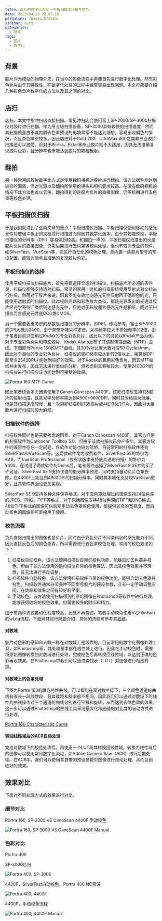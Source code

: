 ```yaml
---
title: 胶片的数字化流程——平板扫描仪扫描与校色
date: 2023-04-20 22:07:16
permalink: /pages/bfd58a/
sidebar: auto
categories:
  - 随笔
tags:
  - 胶片
  - 数字化
---
```


## 背景

胶片作为模拟的物理介质，在当今的影像流程中需要首先进行数字化处理。然而彩色负片由于其特殊性，在数字化处理的过程中经常容易出现问题。本文将简要介绍几种彩色负片数字化的方法以及其之间的对比。

## 店扫

店扫，本文中指冲扫店直接扫描。常见冲扫店会使用富士SP-2000/SP-3000扫描仪对胶片进行扫描。作为专业级扫描设备，SP-3000具有较快的扫描速度，然而其扫描质量由于其内置去色罩预设的影响常常不能达到理想，容易出现偏色的情况，而且杂色噪点较多。因此店扫对于Gold 200、UltraMax 400之类非专业胶片扫描还可以接受，但对于Portra、Ektar等专业胶片则不太适用，因其无法准确复现胶片色彩，且分辨率也未能达到胶片的颗粒极限。

## 翻拍

另一种常用的胶片数字化方式是使用数码相机对胶片进行翻拍。该方法据称能达到较好的画质，但对光源以及翻拍所使用的镜头和相机要求较高。在没有数码相机的情况下此方法也难以实施。翻拍得到的是胶片负片的直接图像，仍需后期进行去色罩等校色处理。

## 平板扫描仪扫描

于是我们就讲到了这篇文章的重点：平板扫描仪扫描。平板扫描仪使用移动的感光元件对玻璃平板上的文档进行扫描进而得到其数字化版本。由于其扫描原理，平板扫描仪的分辨率（DPI）容易做到较高。和翻拍一样的，平板扫描仪扫描出的也是胶片负片的直接图像，仍需后期进行去色罩等校色处理，但也有较为专业的软件，如SilverFast、VueScan等，能进行自动化的校色处理，且内置一些胶片型号的预设配置，能较为简单且准确的复现胶片色彩。

### 平板扫描仪的选择

使用平板扫描仪扫描底片，首先需要选择合适的扫描仪。扫描底片所必须的条件是，扫描仪能够支持透射扫描。常见的家用一体机的扫描系统使用反射式对文档进行扫描，然而对于胶片来说，因其不能有效地向感光元件反射回正确颜色的光，只能使用透射式的扫描仪。此过程的光路和彩色放大类似，都是光源发出的光透过胶片经光学系统汇聚后到达感光元件，只是对于彩放而言感光元件是相纸，而对于扫描仪而言感光元件是CCD或CMOS。

另一个需要着重考虑的参数是扫描仪的分辨率，即DPI。作为参考，富士SP-3000的DPI大概为2400。由于奈奎斯特采样定律，采样频率应大于原始频率的2倍。由于笔者目前只使用过Kodak的专业彩色负片，因此以下的讨论以Kodak产品为例。对于专业彩色负片和电影胶片，Kodak Alaris发布了其调制传递函数（MTF）曲线。下图即为Portra 160的MTF曲线。其30%对比度大致对应50 Cycles/mm。因此对于类似的专业彩色负片，扫描仪的空间频率应达到其2倍以上，换算到DPI即至少2540DPI才能达到较好的效果。对于Kodak的民用彩色负片，因其MTF曲线并未发布，因此无法进行类似的分析，但考虑到其颗粒较大，使用2400DPI的扫描仪进行扫描应该也能达到可接受的效果。

![Portra 160 MTF Curve](/img/portra160mtf.png)

因此笔者综合多方因素使用了Canon Canoscan 4400F。该款扫描仪支持135胶片的投射扫描，且其光学分辨率能达到4800*9600DPI，同时其价格较为低廉。但是其扫描速度较慢，且一次只能扫描6张135底片或4张135幻灯片，因此对大量胶片进行扫描时较为麻烦。

### 扫描软件的选择

扫描软件同样也是需要考虑的因素。对于Canon Canoscan 4400F，其官方自带的扫描软件为Canoscan Toolbox 5.0。但由于该款扫描仪已停产多年，其官方软件的兼容性存在一定问题，且软件功能也较为简陋。目前常用的扫描软件还有SilverFast和VueScan等。这两款软件均为收费软件，SilverFast SE的售价为€49，而VueScan Professional（仅有该版本支持底片透射扫描）的售价为¥400。在试用了两款软件的Demo后，笔者最终选择了SilverFast 9 SE并购买了许可证。SilverFast SE 9支持快速的低分辨率预览，同时支持自动负片色罩去除，在4400F上能达到4800DPI的扫描分辨率。同时其本地化支持较VueScan更好，且其软件界面也更加美观。

SilverFast SE 9支持多种文件保存格式。对于去色罩处理过的图像支持24位色深的JPEG、PNG、TIFF等格式，对于原始图像支持48位色深的TIFF和DNG格式。48位TIFF格式的图像可供后期手动去色罩校色使用，能提供较高的宽容度，而自动校色的图像则可直接用于使用。

### 校色流程

负片直接扫描出的图像也是负片，同时由于彩色负片不同染料层的感光能力不同，因此直接反色后的颜色发青。所以需要进行去色罩校色处理。常用的校色方法如下：

  1. 扫描仪自动校色。该方法使用扫描仪自带的校色功能，能够自动去色罩并校色。但由于该方法使用的是扫描仪自带的校色算法，因此其校色效果并不理想，且无法进行手动调整。
  2. 扫描软件自动校色。该方法使用扫描软件自带的校色功能，能够自动去色罩并校色。扫描软件通常自带多种不同型号胶片的预设参数，且有一定手动调整空间，在效率和效果之间有较好的平衡。
  3. 手动校色。该方法使用扫描得到的原始图像在Photoshop等软件中进行处理，能够获得较好的校色效果，但需要较多的时间和精力。

由于前两种方式自动化程度较高，此处不再赘述。笔者手动校色使用V7_FilmFact的wLog流程，下面对其进行简要介绍，具体的流程可参考其[视频](https://www.bilibili.com/video/BV1w4411n7vq/)。

#### 对数域

胶片对色彩的感知和人眼一样在对数域上是线性的。目前常用的数字化图像处理工具，如Photoshop等，其处理基本都在线性域上进行。因此在手动校色时，需要将原始图像转换到对数域进行处理，完成校色后再转换回线性域，以达到正确的色彩再现效果。在Photoshop中我们可以通过查找表（LUT）对图像进行相应转换。

#### 对数域上的色罩处理

下图为Portra 160的曝光特性曲线。可以看到在双对数坐标下，三个颜色通道的曲线有很长一段线性段，且其截距和斜率都不相同。因此我们可以通过对数域下的线性的曲线操作对三个通道的曲线分别进行平移和旋转，从而达到去除色罩的效果。这一步可以通过Photoshop的曲线工具采用最大化每通道的对比度的自动方式进行处理。

[Portra 160 Characteristic Curve](/img/portra160cc.png)

#### 转回线性域后的ACR自动处理

完成对数域下的校色处理后，再使用一个LUT将其转换回线性域。转换为线性域后的图像可以使用常用数字化流程，如Adobe Camera Raw（ACR）进行后期处理。在ACR中，我们可以使用其自带的预设参数对图像进行自动处理，从而达到较好的效果。

## 效果对比

下面对不同处理方式的效果进行对比。

### 细节对比

Portra 160, SP-3000 VS CanoScan 4400F 手动校色

![Portra 160, SP-3000 VS CanoScan 4400F Manual](/img/por160comp.png)

### 色彩对比

Portra 400

SP-3000店扫

![Portra 400, SP-3000](/img/por400sp_small.jpg)

4400F，SilverFast自动校色，Portra 400 NC预设

![Portra 400, 4400F](/img/por400sf_small.jpg)

4400F，手动校色流程

![Portra 400, 4400F Manual](/img/por400man_small.jpg)

